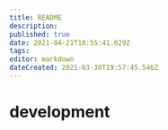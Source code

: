 ```yaml
---
title: README
description: 
published: true
date: 2021-04-21T18:55:41.629Z
tags: 
editor: markdown
dateCreated: 2021-03-30T19:57:45.546Z
---
```


# development
